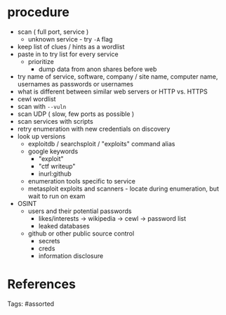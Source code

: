 # procedure
- scan ( full port, service )
  - unknown service - try `-A` flag
- keep list of clues / hints as a wordlist
- paste in to try list for every service
  - prioritize
    - dump data from anon shares before web
- try name of service, software, company / site name, computer name, usernames as passwords or usernames
- what is different between similar web servers or HTTP vs. HTTPS
- cewl wordlist
- scan with `--vuln`
- scan UDP ( slow, few ports as possible )
- scan services with scripts
- retry enumeration with new credentials on discovery
- look up versions
  - exploitdb / searchsploit / "exploits" command alias
  - google keywords
    - "exploit"
    - "ctf writeup"
    - inurl:github
  - enumeration tools specific to service
  - metasploit exploits and scanners - locate during enumeration, but wait to run on exam
- OSINT
  - users and their potential passwords
    - likes/interests -> wikipedia -> cewl -> password list
    - leaked databases
  - github or other public source control
    - secrets
    - creds
    - information disclosure

# References

Tags:
    #assorted
